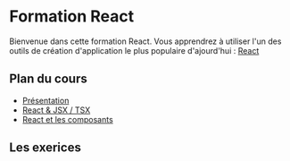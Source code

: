# Formation React

Bienvenue dans cette formation React. Vous apprendrez à utiliser l'un des outils de création d'application le plus populaire d'ajourd'hui : [React](https://reactjs.org/)

## Plan du cours

- [Présentation](./assets/cours/presentation.md)
- [React & JSX / TSX](./assets/cours/jsx.md)
- [React et les composants](./assets/cours/composants.md)

## Les exerices

